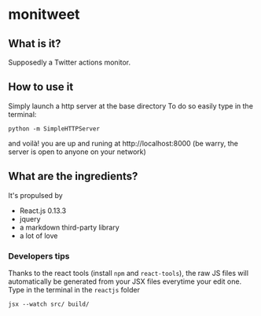 # monitweet

## What is it?

Supposedly a Twitter actions monitor. 

## How to use it

Simply launch a http server at the base directory
To do so easily type in the terminal:
```
python -m SimpleHTTPServer
```

and voilà! you are up and runing at http://localhost:8000 
(be warry, the server is open to anyone on your network)


## What are the ingredients? 

It's propulsed by 
* React.js 0.13.3 
* jquery
* a markdown third-party library
* a lot of love


### Developers tips 


Thanks to the react tools (install ``npm`` and ``react-tools``), the raw JS files will automatically be generated from your JSX files everytime your edit one.
Type in the terminal in the ``reactjs`` folder
```
jsx --watch src/ build/
```